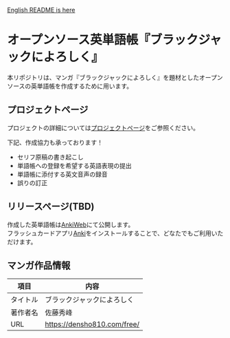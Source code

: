 [English README is here](../README.md)

# オープンソース英単語帳『ブラックジャックによろしく』

本リポジトリは、マンガ『ブラックジャックによろしく』を題材としたオープンソースの英単語帳を作成するために用います。

## プロジェクトページ

プロジェクトの詳細については[プロジェクトページ](https://error96num.notion.site/da97d1b47d544ac1bb27b8aa20748db1)をご参照ください。

下記、作成協力も承っております！

* セリフ原稿の書き起こし
* 単語帳への登録を希望する英語表現の提出
* 単語帳に添付する英文音声の録音
* 誤りの訂正

## リリースページ(TBD)

作成した英単語帳は[AnkiWeb](https://ankiweb.net/shared/decks/)にて公開します。\
フラッシュカードアプリ[Anki](https://apps.ankiweb.net/)をインストールすることで、どなたでもご利用いただけます。

## マンガ作品情報

| 項目 | 内容 |
| ---- | ---- |
| タイトル | ブラックジャックによろしく |
| 著作者名 | 佐藤秀峰 |
| URL | https://densho810.com/free/ |